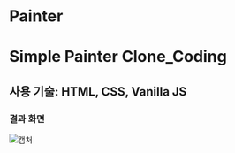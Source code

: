 # Painter
<h1> Simple Painter Clone_Coding </h1>
<h2> 사용 기술: HTML, CSS, Vanilla JS </h2>


<h3>결과 화면</h3>

![캡처](https://user-images.githubusercontent.com/64779472/98515642-b0c0a080-22ae-11eb-9c76-f6b9ef2d90b3.PNG)

